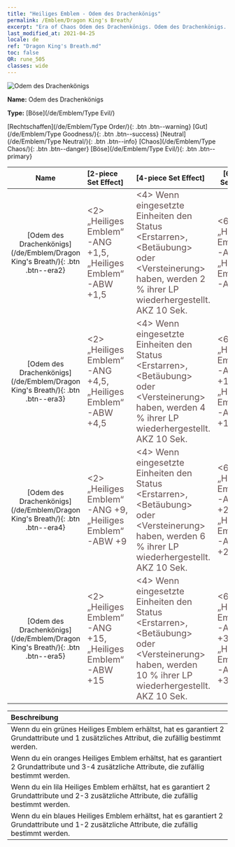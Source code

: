 ```yaml
---
title: "Heiliges Emblem - Odem des Drachenkönigs"
permalink: /Emblem/Dragon King's Breath/
excerpt: "Era of Chaos Odem des Drachenkönigs. Odem des Drachenkönigs. Era of Chaos Heiliges Emblem Odem des Drachenkönigs. Era of Chaos Böse Odem des Drachenkönigs"
last_modified_at: 2021-04-25
locale: de
ref: "Dragon King's Breath.md"
toc: false
QR: rune_505
classes: wide
---
```


  ![Odem des Drachenkönigs](/images/r/rune_icon_505.png)

 **Name:** Odem des Drachenkönigs

 **Type:** [Böse](/de/Emblem/Type Evil/)

  [Rechtschaffen](/de/Emblem/Type Order/){: .btn .btn--warning}   [Gut](/de/Emblem/Type Goodness/){: .btn .btn--success}   [Neutral](/de/Emblem/Type Neutral/){: .btn .btn--info}   [Chaos](/de/Emblem/Type Chaos/){: .btn .btn--danger}   [Böse](/de/Emblem/Type Evil/){: .btn .btn--primary} 

  |  Name    | [2-piece Set Effect] | [4-piece Set Effect] | [6-piece Set Effect]  | 
  |:-----------------------:|:-------------------|:-----------------|----------------| 
  | [Odem des Drachenkönigs](/de/Emblem/Dragon King's Breath/){: .btn .btn--era2} | <span style="color: #645252;font-size:20px">&lt;2&gt; „Heiliges Emblem“-ANG +1,5, „Heiliges Emblem“-ABW +1,5</span> | <span style="color: #645252;font-size:20px">&lt;4&gt; Wenn eingesetzte Einheiten den Status &lt;Erstarren&gt;, &lt;Betäubung&gt; oder &lt;Versteinerung&gt; haben, werden 2 % ihrer LP wiederhergestellt. AKZ 10 Sek.</span> | <span style="color: #645252;font-size:20px">&lt;6&gt; „Heiliges Emblem“-ANG +4, „Heiliges Emblem“-ABW +4</span> | 
  | [Odem des Drachenkönigs](/de/Emblem/Dragon King's Breath/){: .btn .btn--era3} | <span style="color: #645252;font-size:20px">&lt;2&gt; „Heiliges Emblem“-ANG +4,5, „Heiliges Emblem“-ABW +4,5</span> | <span style="color: #645252;font-size:20px">&lt;4&gt; Wenn eingesetzte Einheiten den Status &lt;Erstarren&gt;, &lt;Betäubung&gt; oder &lt;Versteinerung&gt; haben, werden 4 % ihrer LP wiederhergestellt. AKZ 10 Sek.</span> | <span style="color: #645252;font-size:20px">&lt;6&gt; „Heiliges Emblem“-ANG +11,5, „Heiliges Emblem“-ABW +11,5</span> | 
  | [Odem des Drachenkönigs](/de/Emblem/Dragon King's Breath/){: .btn .btn--era4} | <span style="color: #645252;font-size:20px">&lt;2&gt; „Heiliges Emblem“-ANG +9, „Heiliges Emblem“-ABW +9</span> | <span style="color: #645252;font-size:20px">&lt;4&gt; Wenn eingesetzte Einheiten den Status &lt;Erstarren&gt;, &lt;Betäubung&gt; oder &lt;Versteinerung&gt; haben, werden 6 % ihrer LP wiederhergestellt. AKZ 10 Sek.</span> | <span style="color: #645252;font-size:20px">&lt;6&gt; „Heiliges Emblem“-ANG +22,5, „Heiliges Emblem“-ABW +22,5</span> | 
  | [Odem des Drachenkönigs](/de/Emblem/Dragon King's Breath/){: .btn .btn--era5} | <span style="color: #645252;font-size:20px">&lt;2&gt; „Heiliges Emblem“-ANG +15, „Heiliges Emblem“-ABW +15</span> | <span style="color: #645252;font-size:20px">&lt;4&gt; Wenn eingesetzte Einheiten den Status &lt;Erstarren&gt;, &lt;Betäubung&gt; oder &lt;Versteinerung&gt; haben, werden 10 % ihrer LP wiederhergestellt. AKZ 10 Sek.</span> | <span style="color: #645252;font-size:20px">&lt;6&gt; „Heiliges Emblem“-ANG +37,5, „Heiliges Emblem“-ABW +37,5</span> | 

  |         Beschreibung            | 
  |:-------------------------------|
  | Wenn du ein grünes Heiliges Emblem erhältst, hat es garantiert 2 Grundattribute und 1 zusätzliches Attribut, die zufällig bestimmt werden. |
  | Wenn du ein oranges Heiliges Emblem erhältst, hat es garantiert 2 Grundattribute und 3-4 zusätzliche Attribute, die zufällig bestimmt werden. |
  | Wenn du ein lila Heiliges Emblem erhältst, hat es garantiert 2 Grundattribute und 2-3 zusätzliche Attribute, die zufällig bestimmt werden. |
  | Wenn du ein blaues Heiliges Emblem erhältst, hat es garantiert 2 Grundattribute und 1-2 zusätzliche Attribute, die zufällig bestimmt werden. |

